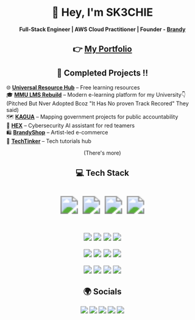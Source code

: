 <div align="center"> 
 
# 👋 Hey, I'm **SK3CHIE**   
**Full-Stack Engineer | AWS Cloud Practitioner | Founder - [Brandy](https://brandyshop.netlify.app)**  
   
## 👉 [My Portfolio](https://omollo-victor.netlify.app)  
       
      
## 🚧 Completed Projects !!
<div style="display: flex; justify-content: center;">  
  <div style="text-align: left;">
    🌐 <strong><a href="https://universal-resource-hub.netlify.app/">Universal Resource Hub</a></strong> – Free learning resources  
    <br/>
    🎓 <strong><a href="https://mmu-e-learning.netlify.app/">MMU LMS Rebuild</a></strong> – Modern e-learning platform for my University👇 
    <br/>
    (Pitched But Nver Adopted Bcoz "It Has No proven Track Recored" They said)
    <br/>
    🗺 <strong><a href="https://kagua-gava.netlify.app/">KAGUA</a></strong> – Mapping government projects for public accountability  
    <br/>
    🧠 <strong><a href="https://hexai-c.netlify.app/">HEX</a></strong> – Cybersecurity AI assistant for red teamers  
    <br/>
    🛍 <strong><a href="https://brandyshop.netlify.app">BrandyShop</a></strong> – Artist-led e-commerce  
    <br/>
    📲 <strong><a href="https://t.me/techtinker0">TechTinker</a></strong> – Tech tutorials hub  
  </div>
</div>



  (There's more)

 
## 💻 Tech Stack  
</div>

<p align="center" style="zoom: 2.9;">
  <img src="https://img.shields.io/badge/JavaScript-black?style=for-the-badge&logo=javascript&logoColor=F7DF1E"/>
  <img src="https://img.shields.io/badge/TypeScript-black?style=for-the-badge&logo=typescript&logoColor=white"/>
  <img src="https://img.shields.io/badge/Python-black?style=for-the-badge&logo=python&logoColor=ffdd54"/>
  <img src="https://img.shields.io/badge/PostgreSQL-black?style=for-the-badge&logo=postgresql&logoColor=white"/>
</p>
<p align="center" style="zoom: 1.3;">
  <img src="https://img.shields.io/badge/Next.js-black?style=for-the-badge&logo=next.js&logoColor=white"/>
  <img src="https://img.shields.io/badge/React-black?style=for-the-badge&logo=react&logoColor=61DAFB"/>
  <img src="https://img.shields.io/badge/TailwindCSS-black?style=for-the-badge&logo=tailwind-css&logoColor=white"/>
  <img src="https://img.shields.io/badge/Figma-black?style=for-the-badge&logo=figma&logoColor=white"/>
</p>
<p align="center" style="zoom: 1.3;">
  <img src="https://img.shields.io/badge/Supabase-black?style=for-the-badge&logo=supabase&logoColor=3ECF8E"/>
  <img src="https://img.shields.io/badge/Firebase-black?style=for-the-badge&logo=firebase&logoColor=FFCA28"/>
  <img src="https://img.shields.io/badge/AWS-black?style=for-the-badge&logo=amazon-aws&logoColor=FF9900"/>
  <img src="https://img.shields.io/badge/Docker-black?style=for-the-badge&logo=docker&logoColor=white"/>
</p>
<p align="center" style="zoom: 1.3;">
  <img src="https://img.shields.io/badge/Vercel-black?style=for-the-badge&logo=vercel&logoColor=white"/>
  <img src="https://img.shields.io/badge/GitHub-black?style=for-the-badge&logo=github&logoColor=white"/>
  <img src="https://img.shields.io/badge/Linux-black?style=for-the-badge&logo=linux&logoColor=FCC624"/>
  <img src="https://img.shields.io/badge/VSCode-black?style=for-the-badge&logo=visualstudiocode&logoColor=007ACC"/>
</p>


<div align="center">
   
## 🌍 Socials  
</div>

<p align="center" style="zoom: 1.2;">
  <a href="https://instagram.com/sk3chie"><img src="https://img.shields.io/badge/Instagram-E4405F?style=for-the-badge&logo=instagram&logoColor=white"/></a>
  <a href="https://linkedin.com/in/omollo-victor-28b942356/"><img src="https://img.shields.io/badge/LinkedIn-0A66C2?style=for-the-badge&logo=linkedin&logoColor=white"/></a>
  <a href="https://x.com/sk3chie"><img src="https://img.shields.io/badge/X-000000?style=for-the-badge&logo=x&logoColor=white"/></a>
  <a href="https://tiktok.com/@sk3chie"><img src="https://img.shields.io/badge/TikTok-000000?style=for-the-badge&logo=tiktok&logoColor=white"/></a>
  <a href="https://t.me/techtinker0"><img src="https://img.shields.io/badge/Telegram-26A5E4?style=for-the-badge&logo=telegram&logoColor=white"/></a>
</p>
